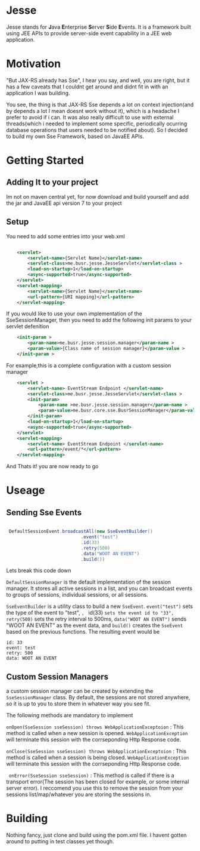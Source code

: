 # Jesse

Jesse stands for **J**ava **E**nterprise **S**erver **S**ide **E**vents. It is a framework built using JEE APIs to provide server-side event capability in a JEE web application.

# Motivation

"But JAX-RS already has Sse", I hear you say, and well, you are right, but it has a few caveats that I couldnt get around and didnt fit in with an application I was building.

 You see, the thing is that JAX-RS Sse depends a lot on context injection(and by depends a lot I mean doesnt work without it), which is a headache I prefer to avoid if i can. It was also really difficult to use with external threads(which i needed to implement some specific, periodically ocurring database operations that users needed to be notified about). So I decided to build my own Sse Framework, based on JavaEE APIs. 

# Getting Started

## Adding It to your project

Im not on maven central yet, for now download and build yourself and add the jar and JavaEE api version 7 to your project

## Setup
You need to add some entries into your web.xml 

```xml

    <servlet>
        <servlet-name>{Servlet Name}</servlet-name>
        <servlet-class>me.busr.jesse.JesseServlet</servlet-class >
        <load-on-startup>1</load-on-startup>
        <async-supported>true</async-supported>
    </servlet>
    <servlet-mapping>
        <servlet-name>{Servlet Name}</servlet-name>
        <url-pattern>{URI mapping}</url-pattern>
    </servlet-mapping>

```

If you would like to use your own implementation of the SseSessionManager, then you need to add the following init params to your servlet defenition

```xml
    <init-param >
        <param-name>me.busr.jesse.session.manager</param-name >
        <param-value>{Class name of session manager}</param-value >
    </init-param >

```

For example,this is a complete configuration with a custom session manager

```xml
    <servlet >
        <servlet-name> EventStream Endpoint </servlet-name>
        <servlet-class>me.busr.jesse.JesseServlet</servlet-class >
        <init-param>
            <param-name >me.busr.jesse.session.manager</param-name >
            <param-value>me.busr.core.sse.BusrSessionManager</param-value >
        </init-param>
        <load-on-startup>1</load-on-startup>
        <async-supported>true</async-supported>
    </servlet>
    <servlet-mapping>
        <servlet-name> EventStream Endpoint </servlet-name>
        <url-pattern>/event/*</url-pattern>
    </servlet-mapping>
```

And Thats it! you are now ready to go

# Useage
## Sending Sse Events

```java

 DefaultSessionEvent.broadcastAll(new SseEventBuilder()
                            .event("test")
                            .id(33)
                            .retry(500)
                            .data("WOOT AN EVENT")
                            .build())

```

Lets break this code down 

``` DefaultSessionManager ``` is the default implementation of the session manager. It stores all active sessions in a list, and you can broadcast events to groups of sessions, individual sessions, or all sessions. 


``` SseEventBuilder ``` is a utility class to build a new ``` SseEvent ```. ```event("test")``` sets the type of the event to "test", ```, ``` id(33) ``` sets the event id to "33",  retry(500) ``` sets the retry interval to 500ms, ``` data("WOOT AN EVENT") ``` sends "WOOT AN EVENT" as the event data, and ``` build() ``` creates the ``` SseEvent ``` based on the previous functions. The resulting event would be

```
id: 33
event: test
retry: 500
data: WOOT AN EVENT

```

## Custom Session Managers

a custom session manager can be created by extending the ``` SseSessionManager ``` class.
By default, the sessions are not stored anywhere, so it is up to you to store them in whatever way you see fit.

The following methods are mandatory to implement

``` onOpen(SseSession sseSession) throws WebApplicationExceptoion ``` : This method is called when a new session is opened. ``` WebApplicationException ``` will terminate this session with the corrseponding Http Response code.

``` onClose(SseSession sseSession) throws WebApplicationExceptoion ``` : This method is called when a session is being closed. ``` WebApplicationException ``` will terminate this session with the corrseponding Http Response code.

``` onError(SseSession sseSession)``` : This method is called if there is a transport error(The session has been closed for example, or some internal server error). I reccomend you use this to remove the session from your sessions list/map/whatever you are storing the sessions in.

# Building

Nothing fancy, just clone and build using the pom.xml file. I havent gotten around to putting in test classes yet though.
